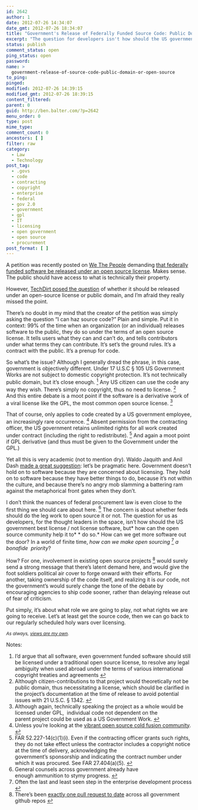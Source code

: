 ```yaml
---
id: 2642
author: 1
date: 2012-07-26 14:34:07
date_gmt: 2012-07-26 18:34:07
title: "Government's Release of Federally Funded Source Code: Public Domain or Open Source? Yes."
excerpt: "The question for developers isn't how should the US government best license software, but how can the open source community help it to do so"
status: publish
comment_status: open
ping_status: open
password:
name: >
  government-release-of-source-code-public-domain-or-open-source
to_ping:
pinged:
modified: 2012-07-26 14:39:15
modified_gmt: 2012-07-26 18:39:15
content_filtered:
parent: 0
guid: http://ben.balter.com/?p=2642
menu_order: 0
type: post
mime_type:
comment_count: 0
ancestors: [ ]
filter: raw
category:
  - Law
  - Technology
post_tag:
  - .govs
  - code
  - contracting
  - copyright
  - enterprise
  - federal
  - gov 2.0
  - government
  - gpl
  - IT
  - licensing
  - open government
  - open source
  - procurement
post_format: [ ]
---
```

A petition was recently posted on [We The People][1] demanding [that federally funded software be released under an open source license][2]. Makes sense. The public should have access to what is technically their property.

However, [TechDirt posed the question][3] of whether it should be released under an open-source license or public domain, and I’m afraid they really missed the point.

<!--more-->There’s no doubt in my mind that the creator of the petition was simply asking the question “I can haz source code?” Plain and simple. Put it in context: 99% of the time when an organization (or an individual) releases software to the public, they do so under the terms of an open source license. It tells users what they can and can’t do, and tells contributors under what terms they can contribute. It’s set’s the ground rules. It’s a contract with the public. It’s a prenup for code.

So what’s the issue? Although I generally dread the phrase, in this case, government is objectively different. Under 17 U.S.C § 105 US Government Works are not subject to domestic copyright protection. It’s not technically public domain, but it’s close enough. <a class="simple-footnote" title="I&#8217;d argue that all software, even government funded software should still be licensed under a traditional open source license, to resolve any legal ambiguity when used abroad under the terms of various international copyright treaties and agreements" id="return-note-2020-1" href="#note-2020-1"><sup>1</sup></a> Any US citizen can use the code any way they wish. There’s simply no copyright, thus no need to license. <a class="simple-footnote" title="Although citizen-contributions to that project would theoretically not be public domain, thus necessitating a license, which should be clarified in the project&#8217;s documentation at the time of release to avoid potential issues with 21 U.S.C. § 1342." id="return-note-2020-2" href="#note-2020-2"><sup>2</sup></a> And this entire debate is a moot point if the software is a derivative work of a viral license like the GPL, the most common open source license. <a class="simple-footnote" title="Although again, technically speaking the project as a whole would be licensed under GPL,  individual code not dependent on the parent project could be used as a US Government Work." id="return-note-2020-3" href="#note-2020-3"><sup>3</sup></a>

That of course, only applies to code created by a US government employee, an increasingly rare occurrence. <a class="simple-footnote" title="Unless you&#8217;re looking at the vibrant open source cold fusion community." id="return-note-2020-4" href="#note-2020-4"><sup>4</sup></a> Absent permission from the contracting officer, the US government retains unlimited rights for all work created under contract (including the right to redistribute). <a class="simple-footnote" title="FAR 52.227-14(c)(1)(i). Even if the contracting officer grants such rights, they do not take effect unless the contractor includes a copyright notice at the time of delivery, acknowledging the government&#8217;s sponsorship and indicating the contract number under which it was procured. See FAR 27.404(a)(5)." id="return-note-2020-5" href="#note-2020-5"><sup>5</sup></a> And again a moot point if GPL derivative (and thus must be given to the Government under the GPL.)

Yet all this is very academic (not to mention dry). Waldo Jaquith and Anil Dash [made a great suggestion][4]: let’s be pragmatic here. Government doesn’t hold on to software because they are concerned about licensing. They hold on to software because they have better things to do, because it’s not within the culture, and because there’s no angry mob slamming a battering ram against the metaphorical front gates when they don’t.

I don’t think the nuances of federal procurement law is even close to the first thing we should care about here. <a class="simple-footnote" title="General counsels across government already have enough ammunition to stymy progress." id="return-note-2020-6" href="#note-2020-6"><sup>6</sup></a> The concern is about whether feds should do the leg work to open source it or not. The question for us as developers, for the thought leaders in the space, isn’t how should the US government best license / not license software, but* how can the open source community help it to* * do so.* How can we get more software out the door? In a world of finite time, *how can we make open sourcing* <a class="simple-footnote" title="Often the last and least seen step in the enterprise development process" id="return-note-2020-7" href="#note-2020-7"><sup>7</sup></a> *a bonafide  priority*?

How? For one, involvement in existing open source projects <a class="simple-footnote" title="There&#8217;s been exactly one pull request to date across all government github repos" id="return-note-2020-8" href="#note-2020-8"><sup>8</sup></a> would surely send a strong message that there’s latent demand here, and would give the foot soldiers political air cover to forge onward with their efforts. For another, taking ownership of the code itself, and realizing it is *our* code, not the government’s would surely change the tone of the debate by encouraging agencies to ship code sooner, rather than delaying release out of fear of criticism.

Put simply, it’s about what role we are going to play, not what rights we are going to receive. Let’s at least get the source code, then we can go back to our regularly scheduled holy wars over licensing.

<div style="font-size: 12px;">
  <em>As always, <a href="http://ben.balter.com/fine-print/">views are my own</a>.</em>
</div>

<div class="simple-footnotes">
  <p class="notes">
    Notes:
  </p>
  
  <ol>
    <li id="note-2020-1">
      I’d argue that all software, even government funded software should still be licensed under a traditional open source license, to resolve any legal ambiguity when used abroad under the terms of various international copyright treaties and agreements <a href="#return-note-2020-1">↩</a>
    </li>
    <li id="note-2020-2">
      Although citizen-contributions to that project would theoretically not be public domain, thus necessitating a license, which should be clarified in the project’s documentation at the time of release to avoid potential issues with 21 U.S.C. § 1342. <a href="#return-note-2020-2">↩</a>
    </li>
    <li id="note-2020-3">
      Although again, technically speaking the project as a whole would be licensed under GPL,  individual code not dependent on the parent project could be used as a US Government Work. <a href="#return-note-2020-3">↩</a>
    </li>
    <li id="note-2020-4">
      Unless you’re looking at the <a href="https://github.com/languages/ColdFusion">vibrant open source cold fusion community</a>. <a href="#return-note-2020-4">↩</a>
    </li>
    <li id="note-2020-5">
      FAR 52.227-14(c)(1)(i). Even if the contracting officer grants such rights, they do not take effect unless the contractor includes a copyright notice at the time of delivery, acknowledging the government’s sponsorship and indicating the contract number under which it was procured. See FAR 27.404(a)(5). <a href="#return-note-2020-5">↩</a>
    </li>
    <li id="note-2020-6">
      General counsels across government already have enough ammunition to stymy progress. <a href="#return-note-2020-6">↩</a>
    </li>
    <li id="note-2020-7">
      Often the last and least seen step in the enterprise development process <a href="#return-note-2020-7">↩</a>
    </li>
    <li id="note-2020-8">
      There’s been <a href="http://ben.balter.com/2012/04/15/cfpb-accepts-first-citizen-submitted-pull-request-on-behalf-of-federal-government/">exactly one pull request to date</a> across all government github repos <a href="#return-note-2020-8">↩</a>
    </li>
  </ol>
</div>

 [1]: https://petitions.whitehouse.gov/
 [2]: https://petitions.whitehouse.gov/petition/maximize-public-benefit-federal-technology-sharing-government-developed-software-under-open-source/6n5ZBBwf?utm_source=wh.gov&utm_medium=shorturl&utm_campaign=shorturl
 [3]: http://www.techdirt.com/articles/20120723/12181319800/should-software-created-federal-govt-be-open-source-licensed-public-domain.shtml
 [4]: https://twitter.com/anildash/statuses/227476701599391744